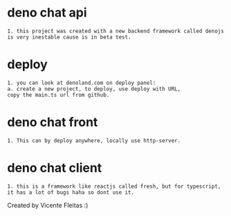 # deno chat api
	1. this project was created with a new backend framework called denojs
	is very inestable cause is in beta test.

# deploy
	1. you can look at denoland.com on deploy panel:
	a. create a new project, to deploy, use deploy with URL,
	copy the main.ts url from github.
# deno chat front
	1. This can by deploy anywhere, locally use http-server.

# deno chat client
	1. this is a framework like reactjs called fresh, but for typescript, 
	it has a lot of bugs haha so dont use it.

Created by Vicente Fleitas :)